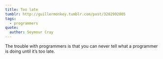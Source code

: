```yaml
---
title: Too late
tumblr: http://guillermonkey.tumblr.com/post/3282992005
tags:
  - programmers
quote:
  author: Seymour Cray
---
```


The trouble with programmers is that you can never tell what a programmer is doing until it’s too late.
